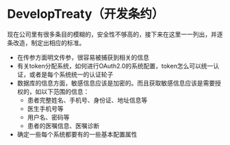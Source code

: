 # DevelopTreaty（开发条约）
现在公司里有很多条目的模糊的，安全性不够高的，接下来在这里一一列出，并逐条改造，制定出相应的标准。

* 在传参方面明文传参，很容易被捕获到相关的信息
* 有关token分配系统，如何进行OAuth2.0的系统配置，token怎么可以统一认证，或者是每个系统统一的认证轮子
* 数据库的信息方面，敏感信息应该是加密的。而且获取敏感信息应该是需要授权的，如以下范围的信息：
  * 患者完整姓名、手机号、身份证、地址信息等
  * 医生手机号等
  * 用户名、密码等
  * 患者的医嘱信息、医嘱诊断
* 确定一些每个系统都要有的一些基本配置属性